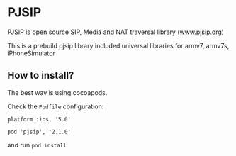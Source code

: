 
PJSIP
=====

PJSIP is open source SIP, Media and NAT traversal library (www.pjsip.org)

This is a prebuild pjsip library included universal libraries for armv7, armv7s, iPhoneSimulator


How to install?
---------------

The best way is using cocoapods.

Check the `Podfile` configuration:
```
platform :ios, '5.0'

pod 'pjsip', '2.1.0'
```
and run `pod install`
